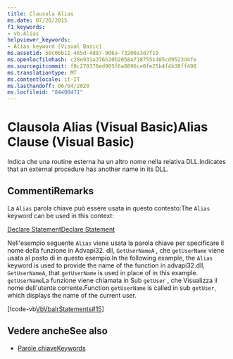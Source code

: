 ```yaml
---
title: Clausola Alias
ms.date: 07/20/2015
f1_keywords:
- vb.Alias
helpviewer_keywords:
- Alias keyword [Visual Basic]
ms.assetid: 58c06b11-465d-4d87-906a-73200a3d7f19
ms.openlocfilehash: c28e931a376b20b2058a7187551405cd9523d4fe
ms.sourcegitcommit: f8c270376ed905f6a8896ce0fe25b4f4b38ff498
ms.translationtype: MT
ms.contentlocale: it-IT
ms.lasthandoff: 06/04/2020
ms.locfileid: "84408471"
---
```

# <a name="alias-clause-visual-basic"></a><span data-ttu-id="03763-102">Clausola Alias (Visual Basic)</span><span class="sxs-lookup"><span data-stu-id="03763-102">Alias Clause (Visual Basic)</span></span>
<span data-ttu-id="03763-103">Indica che una routine esterna ha un altro nome nella relativa DLL.</span><span class="sxs-lookup"><span data-stu-id="03763-103">Indicates that an external procedure has another name in its DLL.</span></span>  
  
## <a name="remarks"></a><span data-ttu-id="03763-104">Commenti</span><span class="sxs-lookup"><span data-stu-id="03763-104">Remarks</span></span>  
 <span data-ttu-id="03763-105">La `Alias` parola chiave può essere usata in questo contesto:</span><span class="sxs-lookup"><span data-stu-id="03763-105">The `Alias` keyword can be used in this context:</span></span>  
  
 [<span data-ttu-id="03763-106">Declare Statement</span><span class="sxs-lookup"><span data-stu-id="03763-106">Declare Statement</span></span>](declare-statement.md)  
  
 <span data-ttu-id="03763-107">Nell'esempio seguente `Alias` viene usata la parola chiave per specificare il nome della funzione in Advapi32. dll, `GetUserNameA` , che `getUserName` viene usata al posto di in questo esempio.</span><span class="sxs-lookup"><span data-stu-id="03763-107">In the following example, the `Alias` keyword is used to provide the name of the function in advapi32.dll, `GetUserNameA`, that `getUserName` is used in place of in this example.</span></span> <span data-ttu-id="03763-108">`getUserName`La funzione viene chiamata in Sub `getUser` , che Visualizza il nome dell'utente corrente.</span><span class="sxs-lookup"><span data-stu-id="03763-108">Function `getUserName` is called in sub `getUser`, which displays the name of the current user.</span></span>  
  
 [!code-vb[VbVbalrStatements#15](~/samples/snippets/visualbasic/VS_Snippets_VBCSharp/VbVbalrStatements/VB/Class1.vb#15)]  
  
## <a name="see-also"></a><span data-ttu-id="03763-109">Vedere anche</span><span class="sxs-lookup"><span data-stu-id="03763-109">See also</span></span>

- [<span data-ttu-id="03763-110">Parole chiave</span><span class="sxs-lookup"><span data-stu-id="03763-110">Keywords</span></span>](../keywords/index.md)
